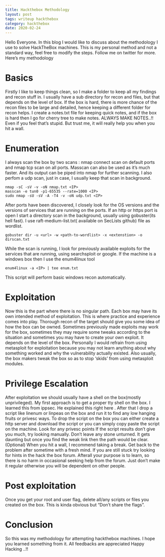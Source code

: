 ```yaml
---
title: Hackthebox Methodology
layout: post
tags: writeup hackthebox
category: hackthebox
date: 2020-02-24
---
```


Hello Everyone.
In this blog I would like to discuss about the methodology I use to solve HackTheBox machines. This is my personal method and not a standard way, feel free to modify the steps. Follow me on twitter for more.
Here’s my methodology

# Basics
Firstly I like to keep things clean, so I make a folder to keep all my findings and recon stuff in. I usually have a sub directory for recon and files, but that depends on the level of box. If the box is hard, there is more chance of the recon files to be large and detailed, hence keeping a different folder for recon helps.
I create a notes.txt file for keeping quick notes, and if the box is hard then I go for cherry tree to make notes.
ALWAYS MAKE NOTES..!! Even if you feel that’s stupid. But trust me, it will really help you when you hit a wall.

# Enumeration
I always scan the box by two scans : nmap connect scan on default ports and nmap tcp scan on all ports. Masscan can also be used as it’s much faster. And its output can be piped into nmap for further scanning. I also perfom a udp scan, just in case, I usually keep that scan in background.
```
nmap -sC -sV -v -oN nmap.txt <IP>
masscan -e tun0 -p1-65535 --rate=1000 <IP>
sudo nmap -sU -sV -A -T4 -v -oN udp.txt <IP>
```
After ports have been discovered, I closely look for the OS versions and the versions of services that are running on the ports.
If an http or https port is open I start a directory scan in the background, usually using gobuster(its hell fast). I use raft-medium-list.txt( available on SecLists github) file as wordlist.
```
gobuster dir -u <url> -w <path-to-wordlist> -x <extenstion> -o dirscan.txt
```
While the scan is running, I look for previously available exploits for the services that are running, using searchsploit or google.
If the machine is a windows box then I use the enum4linux tool
```
enum4linux -a <IP> | tee enum.txt
```
This script will perform basic windows recon automatically.

# Exploitation
Now this is the part where there is no singular path. Each box may have its own intended method of exploitation.
This is where practice and experience comes into play. Thorough recon of the target should give you some idea of how the box can be owned.
Sometimes previously made exploits may work for the box, sometimes they may require some tweaks according to the situation and sometimes you may have to create your own exploit. It depends on the level of the box.
Personally I would refrain from using metasploit for exploitation because you may not learn anything about why something worked and why the vulnerability actually existed. Also usually, the box makers tweak the box so as to stop ‘skids’ from using metasploit modules.

# Privilege Escalation
After exploitation we should usually have a shell on the box(mostly unprivileged).
My first approach is to get a proper tty shell on the box. I learned this from ippsec. He explained this right here .
After that I drop a script like linenum or linpeas on the box and run it to find any low hanging fruits or privesc ways.
To drop the script on the box you can either create a http server and download the script or you can simply copy paste the script on the machine.
Look for any privesc points
If the script results don’t give you much, try looking manually. Don’t leave any stone unturned. It gets daunting but once you find the weak link then the path would be clear.
(Optional) When you hit a wall, I recommend taking a break. Get back to the problem after sometime with a fresh mind. If you are still stuck try looking for hints in the hack the box forum. Afterall your purpose is to learn, so there is no harm in occasional seeking help from the forum. Just don’t make it regular otherwise you will be dependent on other people.

# Post exploitation
Once you get your root and user flag, delete all/any scripts or files you created on the box.
This is kinda obvious but “Don’t share the flags”.

# Conclusion
So this was my methodology for attempting hackthebox machines. I hope you learned something from it. All feedbacks are appreciated
Happy Hacking ..!!